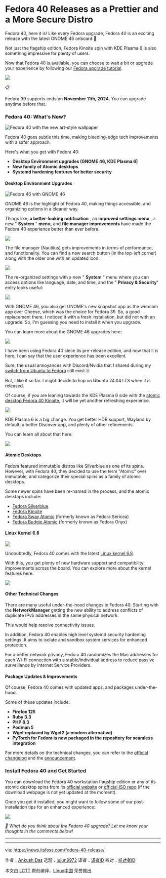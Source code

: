 [#]: subject: "Fedora 40 Releases as a Prettier and a More Secure Distro"
[#]: via: "https://news.itsfoss.com/fedora-40-release/"
[#]: author: "Ankush Das https://news.itsfoss.com/author/ankush/"
[#]: collector: "lujun9972/lctt-scripts-1705972010"
[#]: translator: " "
[#]: reviewer: " "
[#]: publisher: " "
[#]: url: " "

Fedora 40 Releases as a Prettier and a More Secure Distro
======
Fedora 40, here it is!
Like every Fedora upgrade, Fedora 40 is an exciting release with the latest GNOME 46 onboard 🤩

Not just the flagship edition, Fedora Kinoite spin with KDE Plasma 6 is also something impressive for plenty of users.

Now that Fedora 40 is available, you can choose to wait a bit or upgrade your experience by following our [Fedora upgrade tutorial][1].

![][2]

📋

Fedora 39 supports ends on ****November 11th, 2024.**** You can upgrade anytime before that.

### Fedora 40: What's New?

![Fedora 40 with the new art-style wallpaper][3]

Fedora 40 goes subtle this time, making bleeding-edge tech improvements with a safer approach.

Here's what you get with Fedora 40:

  * **Desktop Environment upgrades (GNOME 46, KDE Plasma 6)**
  * **New family of Atomic desktops**
  * **Systemd hardening features for better security**



#### Desktop Environment Upgrades

![Fedora 46 with GNOME 46][4]

GNOME 46 is the highlight of Fedora 40, making things accessible, and organizing options in a cleaner way.

Things like, **a better-looking notification** , an **improved settings menu** , a new " **System** " **menu,** and **file manager improvements** have made the Fedora 40 experience better than ever before.

![][5]

The file manager (Nautilus) gets improvements in terms of performance, and functionality. You can find a new search button (in the top-left corner) along with the older one with an updated icon.

![][6]

The re-organized settings with a new " **System** " menu where you can access options like language, date, and time, and the " **Privacy & Security**" entry looks useful:

![][7]

With GNOME 46, you also get GNOME's new snapshot app as the webcam app over Cheese, which was the choice for Fedora 39. So, a good replacement there. I noticed it with a fresh installation, but did not with an upgrade. So, I'm guessing you need to install it when you upgrade.

You can learn more about the GNOME 46 upgrades here:

![][8]

I have been using Fedora 40 since its pre-release edition, and now that it is here, I can say that the user experience has been excellent.

Sure, the usual annoyances with Discord/Nvidia that I shared during my [switch from Ubuntu to Fedora][9] still exist 🙄

But, I like it so far. I might decide to hop on Ubuntu 24.04 LTS when it is released.

Of course, if you are leaning towards the KDE Plasma 6 side with the [atomic desktop Fedora 40 Kinoite][10], it will be yet another refreshing experience.

![][11]

KDE Plasma 6 is a big change. You get better HDR support, Wayland by default, a better Discover app, and plenty of other refinements.

You can learn all about that here:

![][8]

#### Atomic Desktops

Fedora featured immutable distros like Silverblue as one of its spins. However, with Fedora 40, they decided to use the term "Atomic" over immutable, and categorize their special spins as a family of atomic desktops.

Some newer spins have been re-named in the process, and the atomic desktops include:

  * [Fedora Silverblue][12]
  * [Fedora Kinoite][10]
  * [Fedora Sway Atomic][13] (formerly known as Fedora Sericea)
  * [Fedora Budgie Atomic][14] (formerly known as Fedora Onyx)



#### Linux Kernel 6.8

![][15]

Undoubtedly, Fedora 40 comes with the latest [Linux kernel 6.8][16].

With this, you get plenty of new hardware support and compatibility improvements across the board. You can explore more about the kernel features here:

![][8]

#### Other Technical Changes

There are many useful under-the-hood changes in Fedora 40. Starting with the **NetworkManager** getting the new ability to address conflicts of duplicate IPv6 addresses in the same physical network.

This would help resolve connectivity issues.

In addition, Fedora 40 enables high level systemd security hardening settings. It aims to isolate and sandbox system services for enhanced protection.

For a better network privacy, Fedora 40 randomizes the Mac addresses for each Wi-Fi connection with a stable/individual address to reduce passive surveillance by Internet Service Providers.

#### Package Updates & Improvements

Of course, Fedora 40 comes with updated apps, and packages under-the-hood.

Some of these updates include:

  * **Firefox 125**
  * **Ruby 3.3**
  * **PHP 8.3**
  * **Podman 5**
  * **Wget replaced by Wget2 (a modern alternative)**
  * **PyTorch for Fedora is now packaged in the repository for seamless integration**



For more details on the technical changes, you can refer to the [official changelog][17] and the [announcement][18].

### Install Fedora 40 and Get Started

You can download the Fedora 40 workstation flagship edition or any of its atomic desktop spins from its [official website][19] or [official ISO repo][20] (if the download webpage is not yet updated at the moment).

Once you get it installed, you might want to follow some of our post-installation tips for an enhanced experience:

![][2]

_💭 What do you think about the Fedora 40 upgrade? Let me know your thoughts in the comments below!_

* * *

--------------------------------------------------------------------------------

via: https://news.itsfoss.com/fedora-40-release/

作者：[Ankush Das][a]
选题：[lujun9972][b]
译者：[译者ID](https://github.com/译者ID)
校对：[校对者ID](https://github.com/校对者ID)

本文由 [LCTT](https://github.com/LCTT/TranslateProject) 原创编译，[Linux中国](https://linux.cn/) 荣誉推出

[a]: https://news.itsfoss.com/author/ankush/
[b]: https://github.com/lujun9972
[1]: https://itsfoss.com/upgrade-fedora-version/
[2]: https://itsfoss.com/content/images/size/w256h256/2022/12/android-chrome-192x192.png
[3]: https://news.itsfoss.com/content/images/2024/03/gnome-46-fedora.jpg
[4]: https://news.itsfoss.com/content/images/2024/04/fedora-40-screenshot-home.png
[5]: https://news.itsfoss.com/content/images/2024/04/fedora-40-system-info.png
[6]: https://news.itsfoss.com/content/images/2024/04/fedora-40-file-manager.png
[7]: https://news.itsfoss.com/content/images/2024/04/privacy-fedora-40.png
[8]: https://news.itsfoss.com/content/images/size/w256h256/2022/08/android-chrome-192x192.png
[9]: https://news.itsfoss.com/fedora-ubuntu-switch/
[10]: https://fedoraproject.org/atomic-desktops/kinoite/
[11]: https://news.itsfoss.com/content/images/2024/04/kde-plasma-6-ft.png
[12]: https://fedoraproject.org/atomic-desktops/silverblue/
[13]: https://fedoraproject.org/atomic-desktops/sway/
[14]: https://fedoraproject.org/atomic-desktops/budgie/
[15]: https://news.itsfoss.com/content/images/2024/04/fedora-40-neofetch.png
[16]: https://news.itsfoss.com/linux-kernel-6-8-release/
[17]: https://fedoraproject.org/wiki/Releases/40/ChangeSet#Wget2_as_wget
[18]: https://fedoramagazine.org/announcing-fedora-linux-40/
[19]: https://fedoraproject.org/
[20]: https://dl.fedoraproject.org/pub/fedora/linux/releases/40/Workstation/x86_64/iso/
